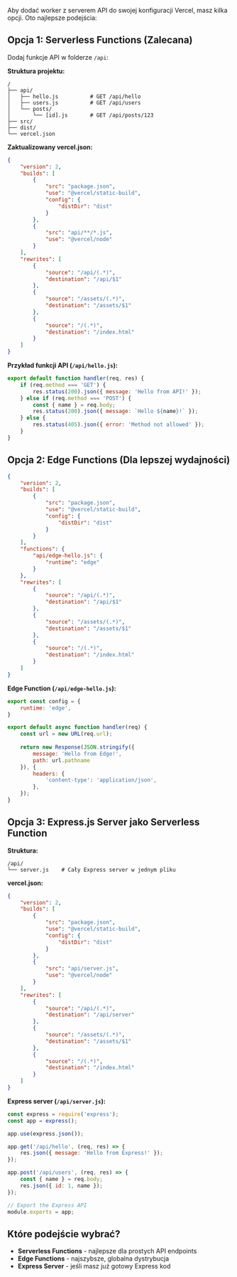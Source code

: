 Aby dodać worker z serverem API do swojej konfiguracji Vercel, masz kilka opcji. Oto najlepsze podejścia:

## Opcja 1: Serverless Functions (Zalecana)

Dodaj funkcje API w folderze `/api`:

**Struktura projektu:**
```
/
├── api/
│   ├── hello.js          # GET /api/hello
│   ├── users.js          # GET /api/users
│   └── posts/
│       └── [id].js       # GET /api/posts/123
├── src/
├── dist/
└── vercel.json
```

**Zaktualizowany vercel.json:**
```json
{
    "version": 2,
    "builds": [
        {
            "src": "package.json",
            "use": "@vercel/static-build",
            "config": {
                "distDir": "dist"
            }
        },
        {
            "src": "api/**/*.js",
            "use": "@vercel/node"
        }
    ],
    "rewrites": [
        {
            "source": "/api/(.*)",
            "destination": "/api/$1"
        },
        {
            "source": "/assets/(.*)",
            "destination": "/assets/$1"
        },
        {
            "source": "/(.*)",
            "destination": "/index.html"
        }
    ]
}
```

**Przykład funkcji API (`/api/hello.js`):**
```javascript
export default function handler(req, res) {
    if (req.method === 'GET') {
        res.status(200).json({ message: 'Hello from API!' });
    } else if (req.method === 'POST') {
        const { name } = req.body;
        res.status(200).json({ message: `Hello ${name}!` });
    } else {
        res.status(405).json({ error: 'Method not allowed' });
    }
}
```

## Opcja 2: Edge Functions (Dla lepszej wydajności)

```json
{
    "version": 2,
    "builds": [
        {
            "src": "package.json",
            "use": "@vercel/static-build",
            "config": {
                "distDir": "dist"
            }
        }
    ],
    "functions": {
        "api/edge-hello.js": {
            "runtime": "edge"
        }
    },
    "rewrites": [
        {
            "source": "/api/(.*)",
            "destination": "/api/$1"
        },
        {
            "source": "/assets/(.*)",
            "destination": "/assets/$1"
        },
        {
            "source": "/(.*)",
            "destination": "/index.html"
        }
    ]
}
```

**Edge Function (`/api/edge-hello.js`):**
```javascript
export const config = {
    runtime: 'edge',
}

export default async function handler(req) {
    const url = new URL(req.url);
    
    return new Response(JSON.stringify({
        message: 'Hello from Edge!',
        path: url.pathname
    }), {
        headers: {
            'content-type': 'application/json',
        },
    });
}
```

## Opcja 3: Express.js Server jako Serverless Function

**Struktura:**
```
/api/
└── server.js    # Cały Express server w jednym pliku
```

**vercel.json:**
```json
{
    "version": 2,
    "builds": [
        {
            "src": "package.json",
            "use": "@vercel/static-build",
            "config": {
                "distDir": "dist"
            }
        },
        {
            "src": "api/server.js",
            "use": "@vercel/node"
        }
    ],
    "rewrites": [
        {
            "source": "/api/(.*)",
            "destination": "/api/server"
        },
        {
            "source": "/assets/(.*)",
            "destination": "/assets/$1"
        },
        {
            "source": "/(.*)",
            "destination": "/index.html"
        }
    ]
}
```

**Express server (`/api/server.js`):**
```javascript
const express = require('express');
const app = express();

app.use(express.json());

app.get('/api/hello', (req, res) => {
    res.json({ message: 'Hello from Express!' });
});

app.post('/api/users', (req, res) => {
    const { name } = req.body;
    res.json({ id: 1, name });
});

// Export the Express API
module.exports = app;
```

## Które podejście wybrać?

- **Serverless Functions** - najlepsze dla prostych API endpoints
- **Edge Functions** - najszybsze, globalna dystrybucja
- **Express Server** - jeśli masz już gotowy Express kod
